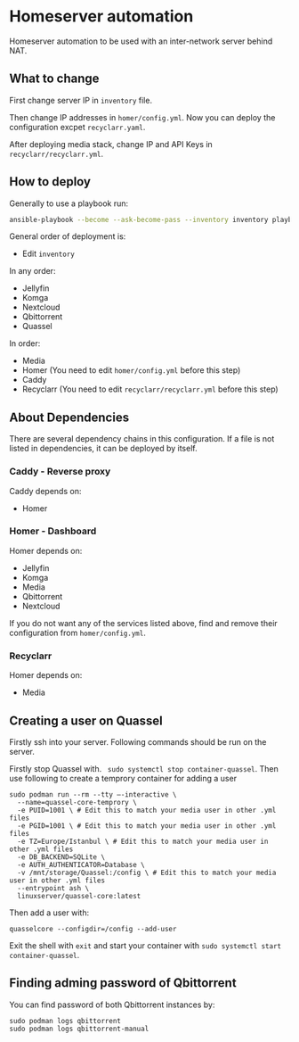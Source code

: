 # Homeserver automation

Homeserver automation to be used with an inter-network server behind NAT.

## What to change

First change server IP in ```inventory``` file.

Then change IP addresses in ```homer/config.yml```. Now you can deploy the configuration excpet ```recyclarr.yaml```.

After deploying media stack, change IP and API Keys in ```recyclarr/recyclarr.yml```.

## How to deploy

Generally to use a playbook run:

```bash
ansible-playbook --become --ask-become-pass --inventory inventory playbook.yaml
```

General order of deployment is:

- Edit ```inventory```

In any order:


- Jellyfin
- Komga
- Nextcloud
- Qbittorrent
- Quassel

In order:

- Media
- Homer (You need to edit ```homer/config.yml``` before this step)
- Caddy
- Recyclarr (You need to edit ```recyclarr/recyclarr.yml``` before this step)

## About Dependencies

There are several dependency chains in this configuration. If a file is not listed in dependencies, it can be deployed by itself.

### Caddy - Reverse proxy

Caddy depends on:

- Homer

### Homer - Dashboard

Homer depends on:

- Jellyfin
- Komga
- Media
- Qbittorrent
- Nextcloud

If you do not want any of the services listed above, find and remove their configuration from ```homer/config.yml```.

### Recyclarr

Homer depends on:

- Media

## Creating a user on Quassel

Firstly ssh into your server. Following commands should be run on the server.

Firstly stop Quassel with. ``` sudo systemctl stop container-quassel```. Then use following to create a temprory container for adding a user

```
sudo podman run --rm --tty –-interactive \
  --name=quassel-core-temprory \
  -e PUID=1001 \ # Edit this to match your media user in other .yml files
  -e PGID=1001 \ # Edit this to match your media user in other .yml files
  -e TZ=Europe/Istanbul \ # Edit this to match your media user in other .yml files
  -e DB_BACKEND=SQLite \
  -e AUTH_AUTHENTICATOR=Database \
  -v /mnt/storage/Quassel:/config \ # Edit this to match your media user in other .yml files
  --entrypoint ash \
  linuxserver/quassel-core:latest
```

Then add a user with:

```
quasselcore --configdir=/config --add-user
```

Exit the shell with ```exit``` and start your container with ```sudo systemctl start container-quassel```.

## Finding adming password of Qbittorrent

You can find password of both Qbittorrent instances by:

```
sudo podman logs qbittorrent
sudo podman logs qbittorrent-manual
```
